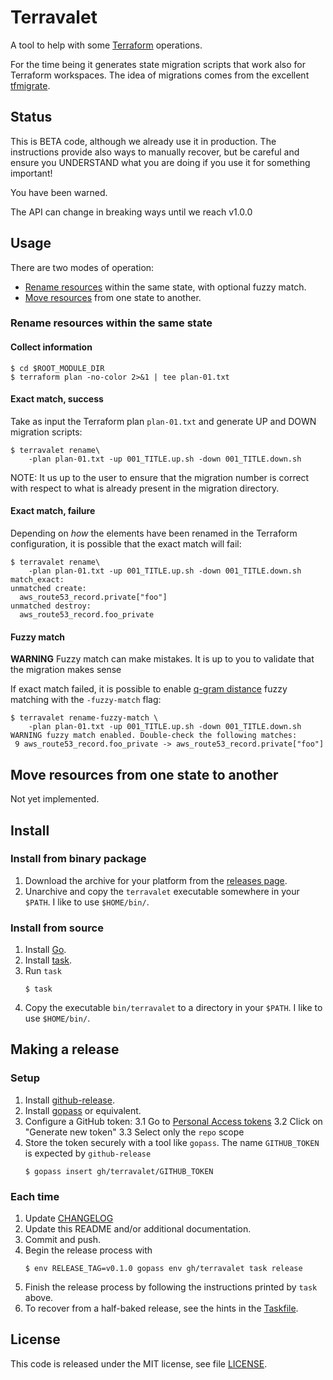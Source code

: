 # Terravalet

A tool to help with some [Terraform](https://www.terraform.io/) operations.

For the time being it generates state migration scripts that work also for Terraform workspaces. The idea of migrations comes from the excellent [tfmigrate](https://github.com/minamijoyo/tfmigrate).

## Status

This is BETA code, although we already use it in production. The instructions provide also ways to manually recover, but be careful and ensure you UNDERSTAND what you are doing if you use it for something important!

You have been warned.

The API can change in breaking ways until we reach v1.0.0

## Usage

There are two modes of operation:
- [Rename resources](#rename-resources-within-the-same-state) within the same state, with optional fuzzy match.
- [Move resources](#-move-resources-from-one-state-to-another) from one state to another.

### Rename resources within the same state

#### Collect information

```
$ cd $ROOT_MODULE_DIR
$ terraform plan -no-color 2>&1 | tee plan-01.txt
```

#### Exact match, success

Take as input the Terraform plan `plan-01.txt` and generate UP and DOWN migration scripts:

```
$ terravalet rename\
    -plan plan-01.txt -up 001_TITLE.up.sh -down 001_TITLE.down.sh
```

NOTE: It us up to the user to ensure that the migration number is correct with respect to what is already present in the migration directory.

#### Exact match, failure

Depending on _how_ the elements have been renamed in the Terraform configuration, it is possible that the exact match will fail:

```
$ terravalet rename\
    -plan plan-01.txt -up 001_TITLE.up.sh -down 001_TITLE.down.sh
match_exact:
unmatched create:
  aws_route53_record.private["foo"]
unmatched destroy:
  aws_route53_record.foo_private
```

#### Fuzzy match

**WARNING** Fuzzy match can make mistakes. It is up to you to validate that the migration makes sense

If exact match failed, it is possible to enable [q-gram distance](https://github.com/dexyk/stringosim) fuzzy matching with the `-fuzzy-match` flag:

```
$ terravalet rename-fuzzy-match \
    -plan plan-01.txt -up 001_TITLE.up.sh -down 001_TITLE.down.sh
WARNING fuzzy match enabled. Double-check the following matches:
 9 aws_route53_record.foo_private -> aws_route53_record.private["foo"]
```

## Move resources from one state to another

Not yet implemented.

## Install

### Install from binary package

1. Download the archive for your platform from the [releases page](https://github.com/Pix4D/terravalet/releases).
2. Unarchive and copy the `terravalet` executable somewhere in your `$PATH`. I like to use `$HOME/bin/`.

### Install from source

1. Install [Go](https://golang.org/).
2. Install [task](https://taskfile.dev/).
3. Run `task`
   ```
   $ task
   ```
4. Copy the executable `bin/terravalet` to a directory in your `$PATH`. I like to use `$HOME/bin/`.

## Making a release

### Setup

1. Install [github-release](https://github.com/github-release/github-release).
2. Install [gopass](https://github.com/gopasspw/gopass) or equivalent.
3. Configure a GitHub token:
   3.1 Go to [Personal Access tokens](https://github.com/settings/tokens)
   3.2 Click on "Generate new token"
   3.3 Select only the `repo` scope
4. Store the token securely with a tool like `gopass`. The name `GITHUB_TOKEN` is expected by `github-release`
   ```
   $ gopass insert gh/terravalet/GITHUB_TOKEN
   ```

### Each time

1. Update [CHANGELOG](CHANGELOG.md)
2. Update this README and/or additional documentation.
3. Commit and push.
4. Begin the release process with
   ```
   $ env RELEASE_TAG=v0.1.0 gopass env gh/terravalet task release
   ```
5. Finish the release process by following the instructions printed by `task` above.
6. To recover from a half-baked release, see the hints in the [Taskfile](Taskfile.yml).

## License

This code is released under the MIT license, see file [LICENSE](LICENSE).
